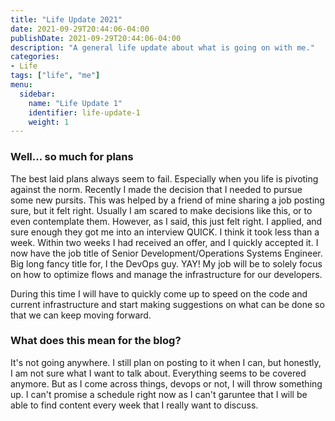 ```yaml
---
title: "Life Update 2021"
date: 2021-09-29T20:44:06-04:00
publishDate: 2021-09-29T20:44:06-04:00
description: "A general life update about what is going on with me."
categories:
- Life
tags: ["life", "me"]
menu:
  sidebar:
    name: "Life Update 1"
    identifier: life-update-1
    weight: 1
---
```


### Well... so much for plans
The best laid plans always seem to fail. Especially when you life is pivoting against the norm. Recently I made the decision that I needed to pursue some new pursits. This was helped by a friend of mine sharing a job posting sure, but it felt right. Usually I am scared to make decisions like this, or to even contemplate them. However, as I said, this just felt right. I applied, and sure enough they got me into an interview QUICK. I think it took less than a week. Within two weeks I had received an offer, and I quickly accepted it. I now have the job title of Senior Development/Operations Systems Engineer. Big long fancy title for, I the DevOps guy. YAY! My job will be to solely focus on how to optimize flows and manage the infrastructure for our developers.

During this time I will have to quickly come up to speed on the code and current infrastructure and start making suggestions on what can be done so that we can keep moving forward.

### What does this mean for the blog?
It's not going anywhere. I still plan on posting to it when I can, but honestly, I am not sure what I want to talk about. Everything seems to be covered anymore. But as I come across things, devops or not, I will throw something up. I can't promise a schedule right now as I can't garuntee that I will be able to find content every week that I really want to discuss.
